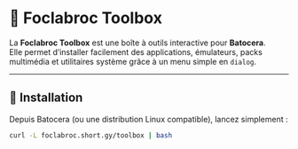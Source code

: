 # 🧰 Foclabroc Toolbox

La **Foclabroc Toolbox** est une boîte à outils interactive pour **Batocera**.  
Elle permet d’installer facilement des applications, émulateurs, packs multimédia et utilitaires système grâce à un menu simple en `dialog`.

---

## 🚀 Installation

Depuis Batocera (ou une distribution Linux compatible), lancez simplement :

```bash
curl -L foclabroc.short.gy/toolbox | bash

